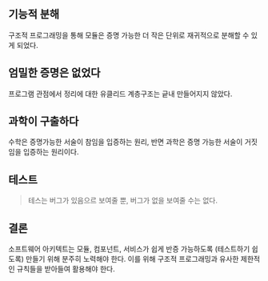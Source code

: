 ## 기능적 분해

구조적 프로그래밍을 통해 모듈은 증명 가능한 더 작은 단위로 재귀적으로 분해할 수 있게 되었다.

## 엄밀한 증명은 없었다

프로그램 관점에서 정리에 대한 유클리드 계층구조는 긑내 만들어지지 않았다.

## 과학이 구출하다

수학은 증명가능한 서술이 참임을 입증하는 원리, 반면 과학은 증명 가능한 서술이 거짓임을 입증하는 원리이다.

## 테스트

> 테스는 버그가 있음으르 보여줄 뿐, 버그가 없을 보여줄 수는 없다.

## 결론

소프트웨어 아키텍트는 모듈, 컴포넌트, 서비스가 쉽게 반증 가능하도록 (테스트하기 쉽도록) 만들기 위해 분주히 노력해야 한다. 이를 위해 구조적 프로그래밍과 유사한 제한적인 규칙들을 받아들여 활용해야 한다.

